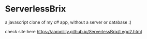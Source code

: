 # ServerlessBrix
a javascript clone of my c# app, without a server or database :)

check site here
https://aaronlilly.github.io/ServerlessBrix/Lego2.html

